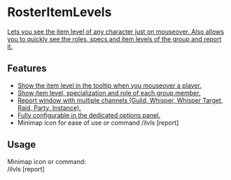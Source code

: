 # RosterItemLevels
[Lets you see the item level of any character just on mouseover. Also allows you to quickly see the roles, specs and item levels of the group and report it.](https://imgur.com/a/MHsaqsm)

## Features
* [Show the item level in the tooltip when you mouseover a player.](https://imgur.com/H36uDo1.jpg)
* [Show item level, specialization and role of each group member.](https://i.imgur.com/EzoUoIT.jpg)
* [Report window with multiple channels (Guild, Whisper, Whisper Target, Raid, Party, Instance).](https://i.imgur.com/czsgG04.jpg)
* [Fully configurable in the dedicated options panel.](https://i.imgur.com/2HCX7Zl.png)
* Minimap icon for ease of use or command /ilvls [report]

## Usage
Minimap icon or command:  
/ilvls [report]
